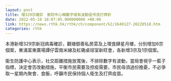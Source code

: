 ```yaml
---
layout: post
title: 增329宗確診　衞防中心稱數字或有波動促市民打齊針
date: 2022-05-18 18:07:05.000000000 +08:00
link: https://news.rthk.hk/rthk/ch/component/k2/1649127-20220518.htm
categories: rthk
---
```


本港新增329宗新冠病毒確診，觀塘御善私房菜及上環食肆星月樓，分別增加6宗個案，東涌富東廣場譚仔雲南米線及紅磡桌球室新旺會，各新增3宗及1宗個案。

衞生防護中心表示，社交距離措施放寬後，不排除數字有波動，當局會視乎一藍子指標，決定會否改動措施，平衡巿民需要及控疫需要，巿民毋須過份擔憂，不必爭取一星期內聚會、食飯，呼籲市民保持個人衛生及打齊疫苗。
